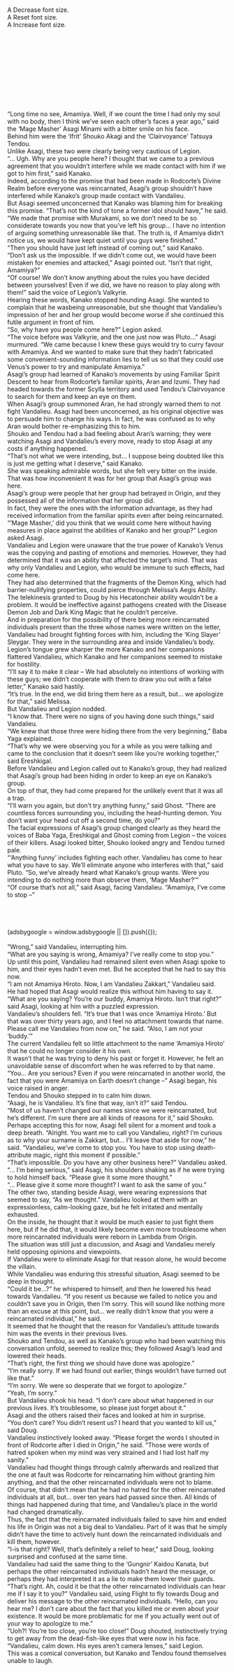 <br/>
<br/>
<br/>
<br/>
<br/>
<br/>
<br/>
A Decrease font size.<br/>
A Reset font size.<br/>
A Increase font size.<br/>
<br/>
<br/>
<br/>
<br/>
<br/>
<br/>
<br/>
<br/>
<br/>
<br/>
<br/>
“Long time no see, Amamiya. Well, if we count the time I had only my soul with no body, then I think we’ve seen each other’s faces a year ago,” said the ‘Mage Masher’ Asagi Minami with a bitter smile on his face.<br/>
Behind him were the ‘Ifrit’ Shouko Akagi and the ‘Clairvoyance’ Tatsuya Tendou.<br/>
Unlike Asagi, these two were clearly being very cautious of Legion.<br/>
“… Ugh. Why are you people here? I thought that we came to a previous agreement that you wouldn’t interfere while we made contact with him if we got to him first,” said Kanako.<br/>
Indeed, according to the promise that had been made in Rodcorte’s Divine Realm before everyone was reincarnated, Asagi’s group shouldn’t have interfered while Kanako’s group made contact with Vandalieu.<br/>
But Asagi seemed unconcerned that Kanako was blaming him for breaking this promise. “That’s not the kind of tone a former idol should have,” he said. “We made that promise with Murakami, so we don’t need to be so considerate towards you now that you’ve left his group… I have no intention of arguing something unreasonable like that. The truth is, if Amamiya didn’t notice us, we would have kept quiet until you guys were finished.”<br/>
“Then you should have just left instead of coming out,” said Kanako.<br/>
“Don’t ask us the impossible. If we didn’t come out, we would have been mistaken for enemies and attacked,” Asagi pointed out. “Isn’t that right, Amamiya?”<br/>
“Of course! We don’t know anything about the rules you have decided between yourselves! Even if we did, we have no reason to play along with them!” said the voice of Legion’s Valkyrie.<br/>
Hearing these words, Kanako stopped hounding Asagi. She wanted to complain that he wasbeing unreasonable, but she thought that Vandalieu’s impression of her and her group would become worse if she continued this futile argument in front of him.<br/>
“So, why have you people come here?” Legion asked.<br/>
“The voice before was Valkyrie, and the one just now was Pluto…” Asagi murmured. “We came because I knew these guys would try to curry favour with Amamiya. And we wanted to make sure that they hadn’t fabricated some convenient-sounding information lies to tell us so that they could use Venus’s power to try and manipulate Amamiya.”<br/>
Asagi’s group had learned of Kanako’s movements by using Familiar Spirit Descent to hear from Rodcorte’s familiar spirits, Aran and Izumi. They had headed towards the former Scylla territory and used Tendou’s Clairvoyance to search for them and keep an eye on them.<br/>
When Asagi’s group summoned Aran, he had strongly warned them to not fight Vandalieu. Asagi had been unconcerned, as his original objective was to persuade him to change his ways. In fact, he was confused as to why Aran would bother re-emphasizing this to him.<br/>
Shouko and Tendou had a bad feeling about Aran’s warning; they were watching Asagi and Vandalieu’s every move, ready to stop Asagi at any costs if anything happened.<br/>
“That’s not what we were intending, but… I suppose being doubted like this is just me getting what I deserve,” said Kanako.<br/>
She was speaking admirable words, but she felt very bitter on the inside. That was how inconvenient it was for her group that Asagi’s group was here.<br/>
Asagi’s group were people that her group had betrayed in Origin, and they possessed all of the information that her group did.<br/>
In fact, they were the ones with the information advantage, as they had received information from the familiar spirits even after being reincarnated.<br/>
“’Mage Masher,’ did you think that we would come here without having measures in place against the abilities of Kanako and her group?” Legion asked Asagi.<br/>
Vandalieu and Legion were unaware that the true power of Kanako’s Venus was the copying and pasting of emotions and memories. However, they had determined that it was an ability that affected the target’s mind. That was why only Vandalieu and Legion, who would be immune to such effects, had come here.<br/>
They had also determined that the fragments of the Demon King, which had barrier-nullifying properties, could pierce through Melissa’s Aegis Ability.<br/>
The telekinesis granted to Doug by his Hecatoncheir ability wouldn’t be a problem. It would be ineffective against pathogens created with the Disease Demon Job and Dark King Magic that he couldn’t perceive.<br/>
And in preparation for the possibility of there being more reincarnated individuals present than the three whose names were written on the letter, Vandalieu had brought fighting forces with him, including the ‘King Slayer’ Sleygar. They were in the surrounding area and inside Vandalieu’s body.<br/>
Legion’s tongue grew sharper the more Kanako and her companions flattered Vandalieu, which Kanako and her companions seemed to mistake for hostility.<br/>
“I’ll say it to make it clear – We had absolutely no intentions of working with these guys; we didn’t cooperate with them to draw you out with a false letter,” Kanako said hastily.<br/>
“It’s true. In the end, we did bring them here as a result, but… we apologize for that,” said Melissa.<br/>
But Vandalieu and Legion nodded.<br/>
“I know that. There were no signs of you having done such things,” said Vandalieu.<br/>
“We knew that those three were hiding there from the very beginning,” Baba Yaga explained.<br/>
“That’s why we were observing you for a while as you were talking and came to the conclusion that it doesn’t seem like you’re working together,” said Ereshkigal.<br/>
Before Vandalieu and Legion called out to Kanako’s group, they had realized that Asagi’s group had been hiding in order to keep an eye on Kanako’s group.<br/>
On top of that, they had come prepared for the unlikely event that it was all a trap.<br/>
“I’ll warn you again, but don’t try anything funny,” said Ghost. “There are countless forces surrounding you, including the head-hunting demon. You don’t want your head cut off a second time, do you?”<br/>
The facial expressions of Asagi’s group changed clearly as they heard the voices of Baba Yaga, Ereshkigal and Ghost coming from Legion – the voices of their killers. Asagi looked bitter, Shouko looked angry and Tendou turned pale.<br/>
“‘Anything funny’ includes fighting each other. Vandalieu has come to hear what you have to say. We’ll eliminate anyone who interferes with that,” said Pluto. “So, we’ve already heard what Kanako’s group wants. Were you intending to do nothing more than observe them, ‘Mage Masher?’”<br/>
“Of course that’s not all,” said Asagi, facing Vandalieu. “Amamiya, I’ve come to stop –”<br/>
<br/>
<br/>
<br/>
<br/>
(adsbygoogle = window.adsbygoogle || []).push({});<br/>
<br/>
“Wrong,” said Vandalieu, interrupting him.<br/>
“What are you saying is wrong, Amamiya? I’ve really come to stop you.”<br/>
Up until this point, Vandalieu had remained silent even when Asagi spoke to him, and their eyes hadn’t even met. But he accepted that he had to say this now.<br/>
“I am not Amamiya Hiroto. Now, I am Vandalieu Zakkart,” Vandalieu said.<br/>
He had hoped that Asagi would realize this without him having to say it.<br/>
“What are you saying? You’re our buddy, Amamiya Hiroto. Isn’t that right?” said Asagi, looking at him with a puzzled expression.<br/>
Vandalieu’s shoulders fell. “It’s true that I was once ‘Amamiya Hiroto.’ But that was over thirty years ago, and I feel no attachment towards that name. Please call me Vandalieu from now on,” he said. “Also, I am not your ‘buddy.’”<br/>
The current Vandalieu felt so little attachment to the name ‘Amamiya Hiroto’ that he could no longer consider it his own.<br/>
It wasn’t that he was trying to deny his past or forget it. However, he felt an unavoidable sense of discomfort when he was referred to by that name.<br/>
“You… Are you serious? Even if you were reincarnated in another world, the fact that you were Amamiya on Earth doesn’t change –” Asagi began, his voice raised in anger.<br/>
Tendou and Shouko stepped in to calm him down.<br/>
“Asagi, he is Vandalieu. It’s fine that way, isn’t it?” said Tendou.<br/>
“Most of us haven’t changed our names since we were reincarnated, but he’s different. I’m sure there are all kinds of reasons for it,” said Shouko.<br/>
Perhaps accepting this for now, Asagi fell silent for a moment and took a deep breath. “Alright. You want me to call you Vandalieu, right? I’m curious as to why your surname is Zakkart, but… I’ll leave that aside for now,” he said. “Vandalieu, we’ve come to stop you. You have to stop using death-attribute magic, right this moment if possible.”<br/>
“That’s impossible. Do you have any other business here?” Vandalieu asked.<br/>
“… I’m being serious,” said Asagi, his shoulders shaking as if he were trying to hold himself back. “Please give it some more thought.”<br/>
“… Please give it some more thought? I want to ask the same of you.”<br/>
The other two, standing beside Asagi, were wearing expressions that seemed to say, “As we thought.” Vandalieu looked at them with an expressionless, calm-looking gaze, but he felt irritated and mentally exhausted.<br/>
On the inside, he thought that it would be much easier to just fight them here, but if he did that, it would likely become even more troublesome when more reincarnated individuals were reborn in Lambda from Origin.<br/>
The situation was still just a discussion, and Asagi and Vandalieu merely held opposing opinions and viewpoints.<br/>
If Vandalieu were to eliminate Asagi for that reason alone, he would become the villain.<br/>
While Vandalieu was enduring this stressful situation, Asagi seemed to be deep in thought.<br/>
“Could it be…?” he whispered to himself, and then he lowered his head towards Vandalieu. “If you resent us because we failed to notice you and couldn’t save you in Origin, then I’m sorry. This will sound like nothing more than an excuse at this point, but… we really didn’t know that you were a reincarnated individual,” he said.<br/>
It seemed that he thought that the reason for Vandalieu’s attitude towards him was the events in their previous lives.<br/>
Shouko and Tendou, as well as Kanako’s group who had been watching this conversation unfold, seemed to realize this; they followed Asagi’s lead and lowered their heads.<br/>
“That’s right, the first thing we should have done was apologize.”<br/>
“I’m really sorry. If we had found out earlier, things wouldn’t have turned out like that.”<br/>
“I’m sorry. We were so desperate that we forgot to apologize.”<br/>
“Yeah, I’m sorry.”<br/>
But Vandalieu shook his head. “I don’t care about what happened in our previous lives. It’s troublesome, so please just forget about it.”<br/>
Asagi and the others raised their faces and looked at him in surprise.<br/>
“You don’t care? You didn’t resent us? I heard that you wanted to kill us,” said Doug.<br/>
Vandalieu instinctively looked away. “Please forget the words I shouted in front of Rodcorte after I died in Origin,” he said. “Those were words of hatred spoken when my mind was very strained and I had lost half my sanity.”<br/>
Vandalieu had thought things through calmly afterwards and realized that the one at fault was Rodcorte for reincarnating him without granting him anything, and that the other reincarnated individuals were not to blame.<br/>
Of course, that didn’t mean that he had no hatred for the other reincarnated individuals at all, but… over ten years had passed since then. All kinds of things had happened during that time, and Vandalieu’s place in the world had changed dramatically.<br/>
Thus, the fact that the reincarnated individuals failed to save him and ended his life in Origin was not a big deal to Vandalieu. Part of it was that he simply didn’t have the time to actively hunt down the reincarnated individuals and kill them, however.<br/>
“I-is that right? Well, that’s definitely a relief to hear,” said Doug, looking surprised and confused at the same time.<br/>
Vandalieu had said the same thing to the ‘Gungnir’ Kaidou Kanata, but perhaps the other reincarnated individuals hadn’t heard the message, or perhaps they had interpreted it as a lie to make them lower their guards.<br/>
“That’s right. Ah, could it be that the other reincarnated individuals can hear me if I say it to you?” Vandalieu said, using Flight to fly towards Doug and deliver his message to the other reincarnated individuals. “Hello, can you hear me? I don’t care about the fact that you killed me or even about your existence. It would be more problematic for me if you actually went out of your way to apologize to me.”<br/>
“Uoh?! You’re too close, you’re too close!” Doug shouted, instinctively trying to get away from the dead-fish-like eyes that were now in his face.<br/>
“Vandalieu, calm down. His eyes aren’t camera lenses,” said Legion.<br/>
This was a comical conversation, but Kanako and Tendou found themselves unable to laugh.<br/>
<br/>
<br/>
<br/>
<br/>
(adsbygoogle = window.adsbygoogle || []).push({});<br/>
<br/>
He doesn’t even care about our existence… That means that rather than having forgiven us, he’s just not interested, doesn’t it?! thought Kanako.<br/>
They say that the opposite of liking something is being completely indifferent, but it’s really true,thought Tendou.<br/>
Vandalieu’s words weren’t spoken out of forgiveness, but out of complete disinterest.<br/>
“Asagi, you should give up after all. Let’s get out of here,” Tendou whispered into Asagi’s ear.<br/>
But Asagi was not a man who could accept this. “No, I’m different from how I was when I was in Origin. I’m definitely going to stop him with my words this time,” he said, brushing Tendou’s whispered warning aside. And then, with a strong-willed tone, he called out once more to Vandalieu, who seemed to be messing around with Doug. “Vandalieu, listen to me! The situation is worse than you think! There’s going to be huge problems in this world because of you at this rate!”<br/>
“… Well, I suppose that’s right,” said Vandalieu, his weariness audible even in his flat-toned voice.<br/>
“You’re aware of it?!”<br/>
“Just what do you think I’ve done, fought against and defeated up until now?”<br/>
The restoration of the fallen nation of Talosheim, the occupation of this former Scylla territory. Most importantly, the release of Vida, the goddess of life and love, who had been sealed away by Alda’s divine authority. The acquisition of the surname ‘Zakkart’ by clearing the Trial of Zakkart.<br/>
The enemies he had defeated included believers of Alda like High Priest Gordan and four members of the Amid Empire’s Fifteen Evil-breaking Swords. On the Orbaume Kingdom’s side, there was a knights’ order of the Hartner Duchy and one of the resistance organizations that had been trying to recapture the Sauron Duchy.<br/>
Among the gods, he had defeated the Pure-breed Vampires Ternecia and Gubamon, as well as Ravovifard, the evil god of release. He had also apparently consumed a god whose name he didn’t even know.<br/>
If Vandalieu tried to think of the things he had done that would affect the world outside the Boundary Mountain Range as well, there were this many that just came off the top of his head. Even Vandalieu wasn’t so carefree as to think that these actions wouldn’t cause large problems.<br/>
Of course, it wasn’t that Asagi and the other reincarnated individuals knew all of this. Vandalieu doubted they had even figured out that he had revived Vida and conquered the Trial of Zakkart.<br/>
“If you’re aware, why haven’t you stopped?! I’m not even joking; at this rate, the entire world will become your enemy! The gods and people of this world will not accept you, someone who creates and manipulates Undead!” Asagi shouted, feeling a sense of danger.<br/>
His words were the conclusion he reached after experiencing a little over a year of life in the Orbaume Kingdom, in the human society of this world.<br/>
In this world, the existence of Undead was deemed unacceptable by the followers of the Alda religion, which made up the majority of the population. But it wasn’t just them; even a small number of Vida’s followers did not accept Undead. In fact, every single church taught that creating and manipulating the dead out of one’s own selfish desires were evil acts that desecrated life.<br/>
No matter how useful Vandalieu’s death-attribute magic was, the people of this world would not accept him as long as he continued to use Undead as his servants.<br/>
This conclusion that Asagi had made was surprisingly not far off the mark. Emperor Marshukzarl of the Amid Empire had come to a similar conclusion regarding Vandalieu’s future as well.<br/>
They were slightly different, however, as Asagi’s conclusion was based on the people’s emotions towards Undead while Marshukzarl’s conclusion was based on the fact that Vandalieu’s actions up until this point were not compatible with the desires of human nations.<br/>
“No matter how extraordinary your Mana is, you won’t be able to defeat the entire world! Even the Demon King whose fragments you’ve absorbed was defeated in the same way!” Asagi continued.<br/>
Indeed, the Demon King Guduranis had possessed far more power than Vandalieu, destroyed four of the eleven great gods, completely polluted an entire continent, destroyed the souls of four champions and pushed humanity to the brink of extinction. And yet, he had been defeated by the remaining three champions.<br/>
“Like I said, I’m aware of that. I’m doing my best to not make the entire world my enemy,” said Vandalieu.<br/>
The reason he was still continuing this conversation with Asagi and not attacking him was for that reason, too.<br/>
If there was a dangerous being wielding some of the greatest power in the world who killed others for no other reason than them having different opinions, values and religions… the people of the world would become desperate to eliminate that dangerous being.<br/>
But even if a being wielded great power, as long as he could be reasoned with, then things shouldn’t come to that. There would be some that he would never be able to come to an understanding with, but cases in which that led to actual conflict should remain within small numbers.<br/>
That was what Vandalieu thought… though the world’s affairs were now in an odd situation as a result.<br/>
“That’s not enough,” said Asagi. “It’s true that the death attribute is convenient, and countless people were saved by it in Origin. But there isn’t anyone who will accept someone toying with the dead –”<br/>
“Asagi, there are more people who accept it than you think,” said Legion, denying his words directly.<br/>
“… I can’t trust the words of you people who worship him fanatically,” said Asagi. “And this is a conversation between us people who have been reincarnated from Earth. Sorry, but stay out of this –”<br/>
“Hold on!” said Melissa, cutting Asagi off.<br/>
Asagi looked irritated at having been cut off, but he had bigger things on his mind after Melissa spoke her next words.<br/>
“That voice, is it you, Hitomi? The ‘Gazer’ Minuma Hitomi?!”<br/>
“That’s right, Melissa. I’ve stayed quiet and left the talking to everyone else up until now, but I’ve been here from the beginning and heard everything,” said Hitomi’s voice from beneath Legion’s hood. “Asagi-kun, I can join the conversation, right? I’ve been reincarnated from Earth, too.”<br/>
Asagi looked surprised, but he nodded. “Yeah.”<br/>
It seemed that he hadn’t noticed Minuma Hitomi inside Legion, as only the members of the Eighth Guidance had been speaking so far.<br/>
“Now then, let me continue… Asagi-kun, there are quite a few gods who accept what Vandalieu does,” said Hitomi.<br/>
“Gods?! Accepting the creation and manipulation of Undead?!”<br/>
“That’s right. The famous ones are Vida, Ricklent, Zuruwarn… You can assume that all of the gods in Vida’s faction are Vandalieu’s allies.”<br/>
“… Those are all big names. But how can you be so sure? Nobody knows what the gods are thinking unless they meet them directly, right?” Asagi asked.<br/>
“I haven’t met them, but Vandalieu has. Right?” said Hitomi.<br/>
“Yes, I met them. I questioned them directly and confirmed what they think,” said Vandalieu.<br/>
Asagi and the others opened their eyes wide in surprise as they heard what was already widely known inside the Boundary Mountain Range.<br/>
They had already met and exchanged words with Rodcorte, the god of reincarnation, in his Divine Realm multiple times. But they had always assumed that this was an exception, and that it was impossible to meet gods no matter how much one wanted to.<br/>
This assumption was actually largely correct. The gods of Lambda were closer to their world than the god of Earth was to its own, but even chosen clergymen could only receive messages from their gods through Divine Messages. Meeting them directly and exchanging words with the gods was impossible unless they became familiar spirits or heroic spirits after they died. This was a commonly-known truth.<br/>
But this commonly-known truth didn’t apply to Vandalieu.<br/>
“From the time when Zuruwarn and Ricklent refused to hand the souls of Pluto and the others to Rodcorte, I could guess that a number of gods were accepting us, but… Well, I’m sure Rodcorte didn’t tell you everything, so I won’t blame you,” said Vandalieu. “It’s not like I know all of the circumstances that the gods face, either.”<br/>
“But from what I heard at the Church of Vida, there wasn’t a single word of that…” Asagi muttered.<br/>
“It’s not like the gods of this world are constantly sharing their will with every church and priest. I think it will still take some more time before the Church of Vida changes,” said Legion.<br/>
“I-I suppose you’re… right?”<br/>
“Asagi-kun… ‘Mage Masher.’ Do you understand now that Vandalieu will not turn the whole world against himself? If you don’t believe him, then that’s fine, too.”<br/>
If Asagi were to be honest, he was still half in doubt. If possible, he wanted to hear just how Vandalieu had met the gods, and exactly what they had discussed, but…<br/>
“We believe you! So, we’d like to defect to your nation,” said Kanako, using this small break in the conversation to change the topic.<br/>
“Rather than defect, it would be immigration in this case, wouldn’t it?” said Vandalieu. “I have a suggestion regarding that. Will you hear it?”<br/>
Since Vandalieu was addressing Kanako’s group now, Asagi wasn’t able to ask about the details.<br/>
“Alright, I’ll believe you for now. But even gods can make the wrong decisions. If you continue using death-attribute Mana, which is a foreign substance in this world, there might be irreversible consequences,” Asagi said. “Amami… Vandalieu, you’re not thinking about taking over the world with a kingdom of Undead or anything like that, right?”<br/>
“Uh, of course not,” said Vandalieu.<br/>
As he gave this answer, he wondered why Asagi was so fixated on getting rid of the death attribute in the first place.<br/>
After thinking about it, he concluded that it was because Asagi was unable to accept the existence of Undead due to his personal and religious beliefs, which led to a hatred for the death attribute. And from this hatred, he viewed the death attribute as something dangerous, as dangerous as a weapon of mass destruction.<br/>
If that’s the case, then this is troublesome, he thought. I can’t do anything about the former, and the latter isn’t wrong. But with the amount of Mana I have, even if the magic I used wasn’t death-attribute magic, I don’t think I would be any less dangerous.<br/>
Vandalieu currently possessed over five billion Mana. With that much Mana, he would be able to create a small sun on the world’s surface with the fire attribute, freeze entire nations with the water attribute, cause lightning to rain down from the sky with the wind attribute or cause catastrophic movements in the planet’s crust with the earth attribute. Even if he was only able to use the light or life attributes, he would likely be just as dangerous.<br/>
And even without any attributes, he was able to punch holes in space itself.<br/>
In other words, Asagi’s fears would not be addressed even if Vandalieu were to stop using death-attribute magic.<br/>
I doubt he’ll understand even if I explain that, so I won’t bother. And I should keep quiet about the Undead breeding experiments, too.<br/>
“I have to make it clear that it would be impossible for me to stop using death-attribute magic,” said Vandalieu. “It wouldn’t affect only me; it would cause the collapse of the nation that I rule.”<br/>
Talosheim’s infrastructure and industries were all dependent on Vandalieu’s death-attribute magic.<br/>
Talosheim’s defensive walls, buildings and the moving parts inside its factories were all Golems. The crossbows that were in position to fire at enemies outside the city’s walls were Cursed Weapons.<br/>
Magic Items using death-attribute Mana were responsible for everything from preserving food in warehouses and manufacturing fermented food products to creating antiseptics to maintain Talosheim’s hygiene standards and lighting the streets with Demon Fires.<br/>
If all of these were to stop working, the nation would face extreme difficulties. Ghouls would face particularly harsh troubles – if the Magic Items that increased their reproductive functions and improved the survival rate of their fetuses stopped functioning, it would become difficult for their species to continue.<br/>
If Asagi’s request included purging the currently-existing Undead, the population would fall sharply as well.<br/>
It was impossible to comply with this request, and if someone were to continue to insist on it, a fight to the death was inevitable.<br/>
“You said you want to stop the death attribute, but what specifically did you even have in mind?” Vandalieu asked.<br/>
It would be simple to just stop using magic, but affinity for an attribute was no different from any other physiological function. To Vandalieu, Asagi’s request was equivalent to saying, “Don’t ever sweat again for the rest of your life.” It was realistically impossible.<br/>
“There are several ways,” said Asagi. “First, you could die a pseudo-death… a temporary death, enter Rodcorte’s Divine Realm and receive an affinity for another attribute –”<br/>
“Ah, please keep it limited to methods that don’t involve Rodcorte,” said Vandalieu.<br/>
“… So, it’s impossible after all,” Asagi muttered.<br/>
He had been planning to explain the various methods of sealing away Vandalieu’s death attribute that he had heard from Rodcorte, but Vandalieu was rejecting them.<br/>
There was no way that Vandalieu would trust Rodcorte, the one who had made a mistake as simple as mistaking him for someone else. It was only natural to be wary of a god who was trying to kill him.<br/>
“Then… It can’t be helped for now,” Asagi sighed.<br/>
When he was first reincarnated in this world, he had intended to convince Vandalieu to trust Rodcorte once more. But when they had consulted Aran and the other familiar spirits to gain information on Kanako, they had emphasized over and over: “Don’t ever trust Rodcorte.”<br/>
In his fear of Vandalieu, Rodcorte had tried to cut off multiple worlds from his circle of transmigration system, including Lambda and Origin.<br/>
As the details of this event were related to the circle of transmigration itself, Rodcorte’s familiar spirits had been unable to share them with Asagi’s group, who had already been reincarnated in Lambda as humans.<br/>
But they had done their best to try and convey the message that Rodcorte, who had kept his promises up until this point, was now completely untrustworthy.<br/>
Given the warning from the familiar spirits and the information he had just heard from Hitomi, Asagi had lost his will to force his intentions on Vandalieu.<br/>
As Tendou said, it’s best to leave at this point. It doesn’t seem like he will respond to me unless I learn more about this world, find a way to seal the death attribute away without relying on Rodcorte’s power and explain this method to him, Asagi thought.<br/>
He still believed that the death attribute was something that should not exist, and his objective of convincing Vandalieu to see that hadn’t changed.<br/>
Vandalieu, unable to see these intentions, was puzzled by the fact that Asagi had given up on this so quickly. But he didn’t say anything.<br/>
“But let me warn you, Vandalieu. You should probably give up on the idea of accepting these guys as your allies. They betrayed not only the Bravers, but the Eighth Guidance as well. There’s no doubt that they will betray you as well,” said Asagi.<br/>
“What?! You want to speak badly of us now?!” Kanako exclaimed.<br/>
“You bastard, you want to interfere with our business just because your business didn’t go so well?!” Doug shouted.<br/>
“Don’t try to drag others down, it’s quite pathetic,” said Pluto.<br/>
“I think it’s questionable behavior as an adult,” said Hitomi.<br/>
Even Vandalieu chimed in. “Yeah, that’s right,” he said.<br/>
Not just Asagi, but Kanako’s group as well, froze in surprise; it seemed that they hadn’t expected the support of Legion, the ones who had actually been betrayed.<br/>
“Wait a second, why are you guys siding with them? They betrayed Pluto, took advantage of Hitomi and said that they don’t care about Vandalieu, didn’t they?” asked Shouko, speaking in Asagi’s place as he was unable to speak.<br/>
Legion’s personalities spoke in turn to reply to this question.<br/>
“It’s true that in practice we Eighth Guidance members were betrayed by them… We don’t really resent them for it.”<br/>
“We knew that Murakami, Kanako and the others would betray us from the beginning, after all! Things just turned out as we expected!”<br/>
“In fact, they were really helpful in luring you guys out so that we could kill you. We even owe them our thanks.”<br/>
“I’m not happy that they took the bodies of Pluto and the others away, but it can’t really be called resentment. That only happened after we all died, anyway.”<br/>
“Grrrr.”<br/>
“Eh? The fact that you don’t resent us is so convenient, but it’s so unexpected that I’m confused,” said Kanako.<br/>
That was how much of a lack of resentment there was between Legion and Kanako’s group.<br/>
“It’s kind of problematic for you to be confused about it, but… Our final objective in our previous lives was just an elaborate suicide,” explained Baba Yaga’s voice. “In order to make sure we would have no more regrets, we prepared a stage, went wild to our hearts’ content and agreed to meet again in our next lives. Kanako, you and Murakami helped us with that, so we don’t resent you.”<br/>
“I see,” Melissa murmured, nodding in understanding.<br/>
But then, why are Legion’s words towards us former Bravers so sharp? Tendou wondered.<br/>
Hitomi noticed the doubt on his face and began speaking. “Shouko… ‘Ifrit,’ ‘Clairvoyance,’ the Bravers also took advantage of my ‘Gazer’ ability that let me see into the future,” she said. “It was my own weakness that caused me to start using drugs after that, though. Thanks to Kanako and the others getting me out of that hospital room, Pluto was able to treat me and I got to meet Jack.”<br/>
“That’s why Murakami and Kanako were like Cupid for Hitomi-chan and Jack!” said Jack. “Well, we won’t forgive you if you try to kill Vandalieu, though!”<br/>
It seemed that Legion’s favorable impression of Kanako’s group was related to Hitomi and Jack’s thoughts.<br/>
Incidentally, Vandalieu’s attitude was a result of Legion’s influence and the fact that he had simply disliked Asagi ever since his time on Earth.<br/>
“To add onto that, the reasons we killed each other were different,” said Baba Yaga, addressing Asagi’s group. “These guys tried to take advantage of us and kill us out of their own desires, but for you guys, it was for justice or something like that, right? Their desires happened to overlap with our desires, but your justice doesn’t have anything in common with ours.”<br/>
Asagi sighed, his shoulders dropping. “… If possible, I want to avoid fighting you guys to the death again. Alright, I’m going to leave now without saying anything more,” he said. “See you later, Vandalieu.”<br/>
With those words, he turned around and started walking away.<br/>
“That time when ‘Death Scythe’ tried to kill you, he was taking advantage of me. I had no intention of complying with him. I don’t know if you’ll believe me, but…” Tendou muttered. “About Asagi, I’ll do my best to try and convince him to not get involved with you guys, so let us go this time.”<br/>
Those were Tendou’s parting words, and Shouko followed him in silence.<br/>
The mountain road had become quite dark, the three of them didn’t notice Sleygar and Vandalieu’s other allies trailing them.<br/>
A short while passed, and then Vandalieu spoke again.<br/>
“He just said, ‘See you later,’ didn’t he? … I wonder if it would be bad for me to dispose of him now,” he muttered.<br/>
“If you do that, won’t it increase the risk of the Bravers who will be reincarnated here later feeling endangered and forming a group to stand against you?” said Enma.<br/>
In small numbers, reincarnated individuals with cheat-like abilities were not much of a problem, but it would be extremely problematic if they formed a large, trained fighting force. If Vandalieu eliminated Asagi here, it was possible that the other dozens of reincarnated individuals would overcome their personal differences and unite against him. He wanted to avoid that scenario.<br/>
It would be most convenient if they broke up as a result of their conflicts in Origin, and stayed that way.<br/>
“You’re right… Now then, let’s return to the topic of immigration,” said Vandalieu, agreeing with Enma and redirecting his gaze to Kanako.<br/>
Kanako raised her hand enthusiastically. “About that, there is something that I would like to suggest! Though even I don’t know why I would suggest this!” she said.<br/>
“What is it?” Vandalieu asked.<br/>
“I think you should turn us into members of Vida’s races, like Vampires or something!”<br/>
Vandalieu blinked in surprise at this sudden suggestion.<br/>
“We never agreed to this, Kanako!” Melissa exclaimed.<br/>
“Oi, what is the meaning of this?!” Doug demanded.<br/>
It seemed that they didn’t know anything about this suggestion.<br/>
“Because I never mentioned it. But I think it will be easier to trust us if he accepts this proposal. I’ve forgotten the details about it, though,” Kanako said, giving the two of them an explanation that couldn’t even be called an explanation, showing no signs of hesitation.<br/>
“That is surprising,” said Vandalieu. “The truth is, I was going to suggest the same thing and make it one of the conditions of your immigration to Talosheim. You don’t have to be a Vampire, though.”<br/>
Melissa and Doug were shocked once more by Vandalieu’s words.<br/>
“It’s good that the discussions have gone smoothly,” said Legion.<br/>
<br/>
Want to support Yoshi's translations? Head over to the Donations Page<br/>
  <br/>
<br/>
<br/>

